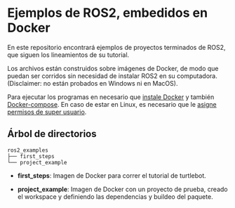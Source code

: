 # Ejemplos de ROS2, embedidos en Docker

En este repositorio encontrará ejemplos de proyectos terminados de ROS2, que siguen los lineamientos de su tutorial.

Los archivos están construidos sobre imágenes de Docker, de modo que puedan ser corridos sin necesidad de instalar ROS2 en su computadora.
(Disclaimer: no están probados en Windows ni en MacOS).

Para ejecutar los programas en necesario que [instale Docker](https://docs.docker.com/engine/install/) y también [Docker-compose](https://docs.docker.com/compose/install/). En caso de estar en Linux, es necesario que le [asigne permisos de super usuario](https://docs.docker.com/engine/install/linux-postinstall/).

## Árbol de directorios
```
ros2_examples
├── first_steps
└── project_example
```
* **first_steps**: Imagen de Docker para correr el tutorial de turtlebot.

* **project_example**: Imagen de Docker con un proyecto de prueba, creado el workspace y definiendo las dependencias y buildeo del paquete.
